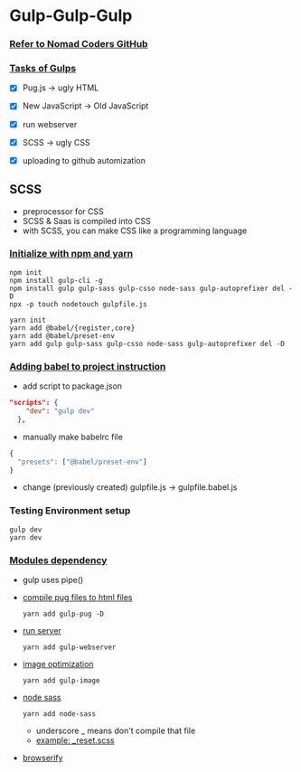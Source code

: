 # Gulp-Gulp-Gulp

### [Refer to Nomad Coders GitHub](https://github.com/nomadcoders/super-gulp)

### [Tasks of Gulps](./gulpfile.babel.js)

- [x] Pug.js -> ugly HTML
- [x] New JavaScript -> Old JavaScript
- [x] run webserver
- [x] SCSS -> ugly CSS
- [x] uploading to github automization



## SCSS

- preprocessor for CSS
- SCSS & Saas is compiled into CSS
- with SCSS, you can make CSS like a programming language

### [Initialize with npm and yarn](https://youtu.be/DT5uy4n28p8?t=349)

```shell
npm init
npm install gulp-cli -g
npm install gulp gulp-sass gulp-csso node-sass gulp-autoprefixer del -D
npx -p touch nodetouch gulpfile.js
```

```shell
yarn init
yarn add @babel/{register,core}
yarn add @babel/preset-env
yarn add gulp gulp-sass gulp-csso node-sass gulp-autoprefixer del -D
```

### [Adding babel to project instruction](https://www.youtube.com/watch?v=pd210a1Tl74&feature=emb_title)

- add script to package.json

```json
"scripts": {
    "dev": "gulp dev"
  },
```

- manually make babelrc file

```javascript
{
  "presets": ["@babel/preset-env"]
}
```

- change (previously created) gulpfile.js -> gulpfile.babel.js

### Testing Environment setup

```shell
gulp dev
yarn dev
```



### [Modules dependency](./package.json)

- gulp uses pipe()

- [compile pug files to html files](https://www.npmjs.com/package/gulp-pug)

  ```shell
  yarn add gulp-pug -D
  ```

- [run server](https://www.npmjs.com/package/gulp-webserver#usage)

  ```shell
  yarn add gulp-webserver
  ```

- [image optimization](https://www.npmjs.com/package/gulp-image)

  ```shell
  yarn add gulp-image
  ```

- [node sass](https://github.com/sass/node-sass)

  ```shell
  yarn add node-sass
  ```

  - underscore _ means don't compile that file
  - [example: _reset.scss](https://meyerweb.com/eric/tools/css/reset/)

- [browserify](https://www.npmjs.com/package/gulp-bro#usage)

